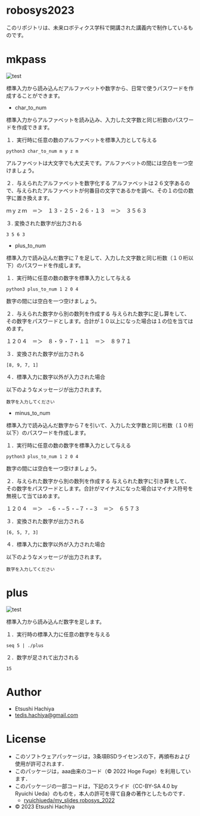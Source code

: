 # robosys2023
このリポジトリは、未来ロボティクス学科で開講された講義内で制作しているものです。

# mkpass
![test](https://github.com/EtsushiHachiya/robosys2023/actions/workflows/test.yml/badge.svg)

標準入力から読み込んだアルファベットや数字から、日常で使うパスワードを作成することができます。

* char_to_num

標準入力からアルファベットを読み込み、入力した文字数と同じ桁数のパスワードを作成できます。

１．実行時に任意の数のアルファベットを標準入力として与える
```
python3 char_to_num m y z m
```
アルファベットは大文字でも大丈夫です。アルファベットの間には空白を一つ空けましょう。

２．与えられたアルファベットを数字化する
アルファベットは２６文字あるので、与えられたアルファベットが何番目の文字であるかを調べ、その１の位の数字に置き換えます。

ｍｙｚｍ　＝＞　１３・２５・２６・１３　＝＞　３５６３

３. 変換された数字が出力される
```
3 5 6 3
```

* plus_to_num

標準入力で読み込んだ数字に７を足して、入力した文字数と同じ桁数（１０桁以下）のパスワードを作成します。

１．実行時に任意の数の数字を標準入力として与える
```
python3 plus_to_num 1 2 0 4
```
数字の間には空白を一つ空けましょう。

２．与えられた数字から別の数列を作成する
与えられた数字に足し算をして、その数字をパスワードとします。合計が１０以上になった場合は１の位を当てはめます。

１２０４　＝＞　８・９・７・１１　＝＞　８９７１

３．変換された数字が出力される
```
[8, 9, 7, 1]
```

４．標準入力に数字以外が入力された場合

以下のようなメッセージが出力されます。
```
数字を入力してください
```

* minus_to_num

標準入力で読み込んだ数字から７を引いて、入力した文字数と同じ桁数（１０桁以下）のパスワードを作成します。

１．実行時に任意の数の数字を標準入力として与える
```
python3 plus_to_num 1 2 0 4
```
数字の間には空白を一つ空けましょう。

２．与えられた数字から別の数列を作成する
与えられた数字に引き算をして、その数字をパスワードとします。合計がマイナスになった場合はマイナス符号を無視して当てはめます。

１２０４　＝＞　−６・−５・−７・−３　＝＞　６５７３

３．変換された数字が出力される
```
[6, 5, 7, 3]
```

４．標準入力に数字以外が入力された場合

以下のようなメッセージが出力されます。
```
数字を入力してください
```

# plus
![test](https://github.com/EtsushiHachiya/robosys2023/actions/workflows/test.yml/badge.svg)

標準入力から読み込んだ数字を足します。

１．実行時の標準入力に任意の数字を与える
```
seq 5 | ./plus
```


２．数字が足されて出力される
```
15
```

# Author
* Etsushi Hachiya 
* tedis.hachiya@gmail.com

# License
* このソフトウェアパッケージは，3条項BSDライセンスの下，再頒布および使用が許可されます．
* このパッケージは，aaa由来のコード（© 2022 Hoge Fuge）を利用しています．
* このパッケージの一部コードは，下記のスライド（CC-BY-SA 4.0 by Ryuichi Ueda）のものを，本人の許可を得て自身の著作としたものです．
    * [ryuichiueda/my_slides robosys_2022](https://github.com/ryuichiueda/my_slides/tree/master/robosys_2022)
* © 2023 Etsushi Hachiya


